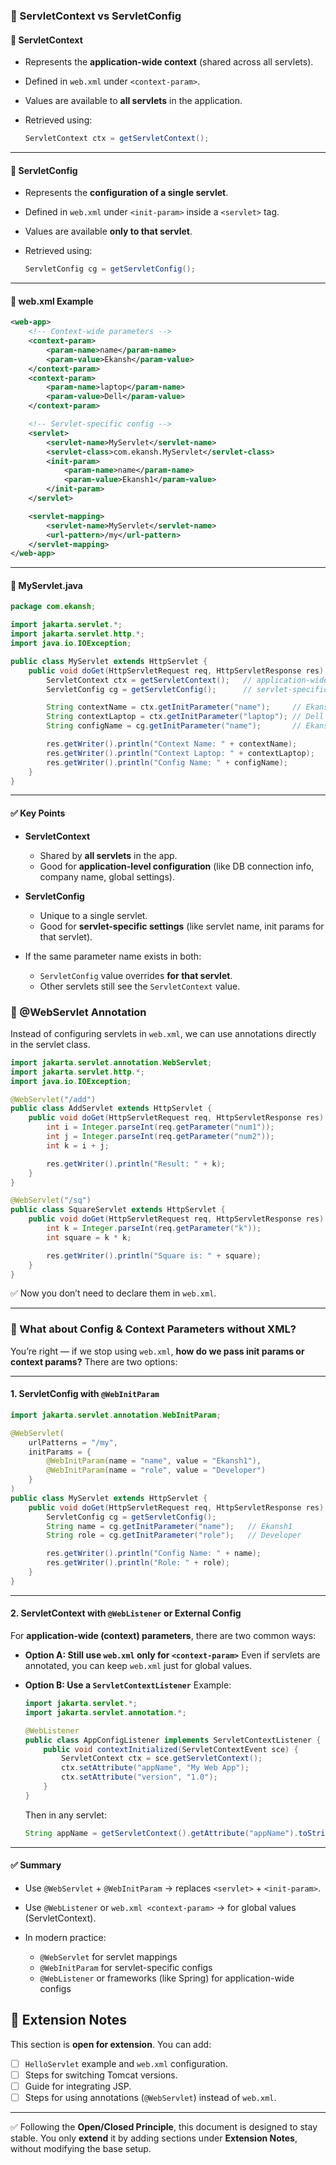 ### 🔹 ServletContext vs ServletConfig

#### 📌 ServletContext

* Represents the **application-wide context** (shared across all servlets).
* Defined in `web.xml` under `<context-param>`.
* Values are available to **all servlets** in the application.
* Retrieved using:

  ```java
  ServletContext ctx = getServletContext();
  ```

---

#### 📌 ServletConfig

* Represents the **configuration of a single servlet**.
* Defined in `web.xml` under `<init-param>` inside a `<servlet>` tag.
* Values are available **only to that servlet**.
* Retrieved using:

  ```java
  ServletConfig cg = getServletConfig();
  ```

---

#### 📌 web.xml Example

```xml
<web-app>
    <!-- Context-wide parameters -->
    <context-param>
        <param-name>name</param-name>
        <param-value>Ekansh</param-value>
    </context-param>
    <context-param>
        <param-name>laptop</param-name>
        <param-value>Dell</param-value>
    </context-param>

    <!-- Servlet-specific config -->
    <servlet>
        <servlet-name>MyServlet</servlet-name>
        <servlet-class>com.ekansh.MyServlet</servlet-class>
        <init-param>
            <param-name>name</param-name>
            <param-value>Ekansh1</param-value>
        </init-param>
    </servlet>

    <servlet-mapping>
        <servlet-name>MyServlet</servlet-name>
        <url-pattern>/my</url-pattern>
    </servlet-mapping>
</web-app>
```

---

#### 📌 MyServlet.java

```java
package com.ekansh;

import jakarta.servlet.*;
import jakarta.servlet.http.*;
import java.io.IOException;

public class MyServlet extends HttpServlet {
    public void doGet(HttpServletRequest req, HttpServletResponse res) throws IOException {
        ServletContext ctx = getServletContext();   // application-wide
        ServletConfig cg = getServletConfig();      // servlet-specific

        String contextName = ctx.getInitParameter("name");     // Ekansh
        String contextLaptop = ctx.getInitParameter("laptop"); // Dell
        String configName = cg.getInitParameter("name");       // Ekansh1

        res.getWriter().println("Context Name: " + contextName);
        res.getWriter().println("Context Laptop: " + contextLaptop);
        res.getWriter().println("Config Name: " + configName);
    }
}
```

---

#### ✅ Key Points

* **ServletContext**

  * Shared by **all servlets** in the app.
  * Good for **application-level configuration** (like DB connection info, company name, global settings).
* **ServletConfig**

  * Unique to a single servlet.
  * Good for **servlet-specific settings** (like servlet name, init params for that servlet).
* If the same parameter name exists in both:

  * `ServletConfig` value overrides **for that servlet**.
  * Other servlets still see the `ServletContext` value.


### 🔹 @WebServlet Annotation

Instead of configuring servlets in `web.xml`, we can use annotations directly in the servlet class.

```java
import jakarta.servlet.annotation.WebServlet;
import jakarta.servlet.http.*;
import java.io.IOException;

@WebServlet("/add")
public class AddServlet extends HttpServlet {
    public void doGet(HttpServletRequest req, HttpServletResponse res) throws IOException {
        int i = Integer.parseInt(req.getParameter("num1"));
        int j = Integer.parseInt(req.getParameter("num2"));
        int k = i + j;

        res.getWriter().println("Result: " + k);
    }
}
```

```java
@WebServlet("/sq")
public class SquareServlet extends HttpServlet {
    public void doGet(HttpServletRequest req, HttpServletResponse res) throws IOException {
        int k = Integer.parseInt(req.getParameter("k"));
        int square = k * k;

        res.getWriter().println("Square is: " + square);
    }
}
```

✅ Now you don’t need to declare them in `web.xml`.

---

### 🔹 What about Config & Context Parameters without XML?

You’re right — if we stop using `web.xml`, **how do we pass init params or context params?**
There are two options:

---

#### 1. ServletConfig with `@WebInitParam`

```java
import jakarta.servlet.annotation.WebInitParam;

@WebServlet(
    urlPatterns = "/my",
    initParams = {
        @WebInitParam(name = "name", value = "Ekansh1"),
        @WebInitParam(name = "role", value = "Developer")
    }
)
public class MyServlet extends HttpServlet {
    public void doGet(HttpServletRequest req, HttpServletResponse res) throws IOException {
        ServletConfig cg = getServletConfig();
        String name = cg.getInitParameter("name");   // Ekansh1
        String role = cg.getInitParameter("role");   // Developer

        res.getWriter().println("Config Name: " + name);
        res.getWriter().println("Role: " + role);
    }
}
```

---

#### 2. ServletContext with `@WebListener` or External Config

For **application-wide (context) parameters**, there are two common ways:

* **Option A: Still use `web.xml` only for `<context-param>`**
  Even if servlets are annotated, you can keep `web.xml` just for global values.

* **Option B: Use a `ServletContextListener`**
  Example:

  ```java
  import jakarta.servlet.*;
  import jakarta.servlet.annotation.*;

  @WebListener
  public class AppConfigListener implements ServletContextListener {
      public void contextInitialized(ServletContextEvent sce) {
          ServletContext ctx = sce.getServletContext();
          ctx.setAttribute("appName", "My Web App");
          ctx.setAttribute("version", "1.0");
      }
  }
  ```

  Then in any servlet:

  ```java
  String appName = getServletContext().getAttribute("appName").toString();
  ```

---

#### ✅ Summary

* Use `@WebServlet` + `@WebInitParam` → replaces `<servlet>` + `<init-param>`.
* Use `@WebListener` or `web.xml <context-param>` → for global values (ServletContext).
* In modern practice:

  * `@WebServlet` for servlet mappings
  * `@WebInitParam` for servlet-specific configs
  * `@WebListener` or frameworks (like Spring) for application-wide configs



## 🔹 Extension Notes

This section is **open for extension**.
You can add:

* [ ] `HelloServlet` example and `web.xml` configuration.
* [ ] Steps for switching Tomcat versions.
* [ ] Guide for integrating JSP.
* [ ] Steps for using annotations (`@WebServlet`) instead of `web.xml`.

---

✅ Following the **Open/Closed Principle**, this document is designed to stay stable. You only **extend** it by adding sections under **Extension Notes**, without modifying the base setup.
